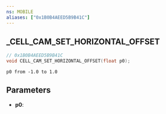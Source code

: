 ```yaml
---
ns: MOBILE
aliases: ["0x1B0B4AEED5B9B41C"]
---
```

## _CELL_CAM_SET_HORIZONTAL_OFFSET

```c
// 0x1B0B4AEED5B9B41C
void CELL_CAM_SET_HORIZONTAL_OFFSET(float p0);
```

```
p0 from -1.0 to 1.0
```

## Parameters
* **p0**: 

